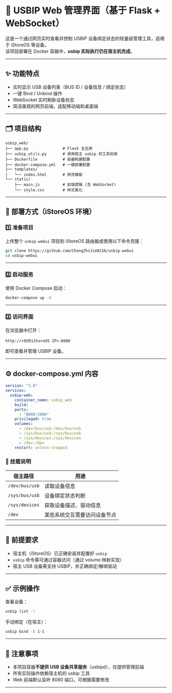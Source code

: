 # 🔌 USBIP Web 管理界面（基于 Flask + WebSocket）

这是一个通过网页实时查看并控制 USBIP 设备绑定状态的轻量级管理工具，适用于 iStoreOS 等设备。  
该项目部署在 Docker 容器中，**usbip 实际执行仍在宿主机完成**。

---

## ✨ 功能特点

- 实时显示 USB 设备列表（BUS ID / 设备信息 / 绑定状态）
- 一键 Bind / Unbind 操作
- WebSocket 实时刷新设备状态
- 简洁美观的网页前端，适配移动端和桌面端

---

## 🗂 项目结构

```
usbip_web/
├── app.py               # Flask 主应用
├── usbip_utils.py       # 调用宿主 usbip 的工具封装
├── Dockerfile           # 容器构建配置
├── docker-compose.yml   # 一键部署配置
├── templates/
│   └── index.html       # 网页模板
└── static/
    ├── main.js          # 前端逻辑 (含 WebSocket)
    └── style.css        # 样式美化
```

---

## 🚀 部署方式（iStoreOS 环境）

### 1️⃣ 准备项目

上传整个 `usbip-webui` 项目到 iStoreOS 路由器或使用以下命令克隆：

```bash
git clone https://github.com/ChongZhiJie0216/usbip-webui
cd usbip-webui
```

---

### 2️⃣ 启动服务

使用 Docker Compose 启动：

```bash
docker-compose up -d
```

---

### 3️⃣ 访问界面

在浏览器中打开：

```
http://<你的iStoreOS IP>:8080
```

即可查看并管理 USBIP 设备。

---

## ⚙ docker-compose.yml 内容

```yaml
version: "3.8"
services:
  usbip-web:
    container_name: usbip_web
    build: .
    ports:
      - "8080:5000"
    privileged: true
    volumes:
      - /dev/bus/usb:/dev/bus/usb
      - /sys/bus/usb:/sys/bus/usb
      - /sys/devices:/sys/devices
      - /dev:/dev
    restart: unless-stopped
```

### 📌 挂载说明

| 宿主路径       | 用途                         |
| -------------- | ---------------------------- |
| `/dev/bus/usb` | 读取设备信息                 |
| `/sys/bus/usb` | 设备绑定状态判断             |
| `/sys/devices` | 获取设备描述、驱动信息       |
| `/dev`         | 某些系统交互需要访问设备节点 |

---

## 🔧 前提要求

- 宿主机（iStoreOS）已正确安装并配置好 `usbip`
- `usbip` 命令需可通过容器访问（通过 volume 映射实现）
- 宿主 USB 设备需支持 USBIP，并正确绑定/解绑驱动

---

## ✅ 示例操作

查看设备：

```bash
usbip list -l
```

手动绑定（在宿主）：

```bash
usbip bind -b 1-1
```

---

## 📌 注意事项

- 本项目容器**不提供 USB 设备共享服务**（usbipd），仅提供管理前端
- 所有实际操作依赖宿主机的 usbip 工具
- Web 前端默认监听 8080 端口，可根据需要修改

---
